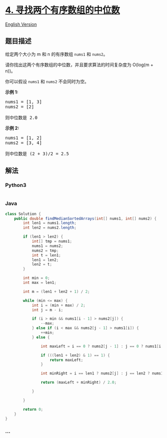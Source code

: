 # [4. 寻找两个有序数组的中位数](https://leetcode-cn.com/problems/median-of-two-sorted-arrays)

[English Version](/solution/0000-0099/0004.Median%20of%20Two%20Sorted%20Arrays/README_EN.md)

## 题目描述

<!-- 这里写题目描述 -->
<p>给定两个大小为 m 和 n 的有序数组&nbsp;<code>nums1</code> 和&nbsp;<code>nums2</code>。</p>

<p>请你找出这两个有序数组的中位数，并且要求算法的时间复杂度为&nbsp;O(log(m + n))。</p>

<p>你可以假设&nbsp;<code>nums1</code>&nbsp;和&nbsp;<code>nums2</code>&nbsp;不会同时为空。</p>

<p><strong>示例 1:</strong></p>

<pre>nums1 = [1, 3]
nums2 = [2]

则中位数是 2.0
</pre>

<p><strong>示例 2:</strong></p>

<pre>nums1 = [1, 2]
nums2 = [3, 4]

则中位数是 (2 + 3)/2 = 2.5
</pre>

## 解法

<!-- 这里可写通用的实现逻辑 -->

<!-- tabs:start -->

### **Python3**

<!-- 这里可写当前语言的特殊实现逻辑 -->

```python

```

### **Java**

<!-- 这里可写当前语言的特殊实现逻辑 -->

```java
class Solution {
    public double findMedianSortedArrays(int[] nums1, int[] nums2) {
        int len1 = nums1.length;
        int len2 = nums2.length;

        if (len1 > len2) {
            int[] tmp = nums1;
            nums1 = nums2;
            nums2 = tmp;
            int t = len1;
            len1 = len2;
            len2 = t;
        }

        int min = 0;
        int max = len1;

        int m = (len1 + len2 + 1) / 2;

        while (min <= max) {
            int i = (min + max) / 2;
            int j = m - i;

            if (i > min && nums1[i - 1] > nums2[j]) {
                --max;
            } else if (i < max && nums2[j - 1] > nums1[i]) {
                ++min;
            } else {

                int maxLeft = i == 0 ? nums2[j - 1] : j == 0 ? nums1[i - 1] : Math.max(nums1[i - 1], nums2[j - 1]);

                if (((len1 + len2) & 1) == 1) {
                    return maxLeft;
                }

                int minRight = i == len1 ? nums2[j] : j == len2 ? nums1[i] : Math.min(nums2[j], nums1[i]);

                return (maxLeft + minRight) / 2.0;

            }

        }

        return 0;
    }
}
```

### **...**

```

```

<!-- tabs:end -->
